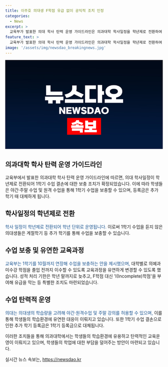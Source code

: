 ```yaml
---
title: 이주호 의대생 F학점 유급 없이 공익적 조치 인정
categories:
  - News
excerpt: >
  교육부가 발표한 의대 학사 탄력 운영 가이드라인은 의과대학 학사일정을 학년제로 전환하여 유급을 막기 위한 조치를 포함하고 있다. 이에 따라 1학기 수업 결손 시 추가 학기 등록금 면제, 의대생의 수업 일정을 연장하고 학년제 전환, 원격 및 야간·주말 수업 허용, 그리고 교육과정 유연성을 보장하며, F학점 대신 I학점 부여 및 유급 특례 등을 마련했다. 또한 다학기제 운영 시 등록금 범위 내에서 징수하고 의사 국가시험 추가 실시 등을 검토 중이며, 이에 대한 특혜적인 측면은 부인하고 의료인력 수급 차질 방지를 강조했다.
feature_text: >
  교육부가 발표한 의대 학사 탄력 운영 가이드라인은 의과대학 학사일정을 학년제로 전환하여 유급을 막기 위한 조치를 포함하고 있다. 이에 따라 1학기 수업 결손 시 추가 학기 등록금 면제, 의대생의 수업 일정을 연장하고 학년제 전환, 원격 및 야간·주말 수업 허용, 그리고 교육과정 유연성을 보장하며, F학점 대신 I학점 부여 및 유급 특례 등을 마련했다. 또한 다학기제 운영 시 등록금 범위 내에서 징수하고 의사 국가시험 추가 실시 등을 검토 중이며, 이에 대한 특혜적인 측면은 부인하고 의료인력 수급 차질 방지를 강조했다.
image: '/assets/img/newsdao_breakingnews.jpg'
---
```


<p><img src="/assets/img/newsdao_breakingnews.jpg" alt="firstkoreanews 속보" /></p>

<h2 data-ke-size="size26">의과대학 학사 탄력 운영 가이드라인</h2>

<p>교육부에서 발표한 의과대학 학사 탄력 운영 가이드라인에 따르면, 의대 학사일정이 학년제로 전환되어 1학기 수업 결손에 대한 보충 조치가 확정되었습니다. 이에 따라 학생들은 야간·주말 수업 및 원격 수업을 통해 1학기 수업을 보충할 수 있으며, 등록금은 추가 학기 때 대체하게 됩니다.</p>

<p data-ke-size="size16"></p>

<h2 data-ke-size="size24">학사일정의 학년제로 전환</h2>

<p><span style="color: #1a5490;">학사 일정이 학년제로 전환되어 학년 단위로 운영됩니다.</span> 이로써 1학기 수업을 듣지 않은 의대생들은 계절학기 등 추가 학기를 통해 수업을 보충할 수 있습니다.</p>

<p data-ke-size="size16"></p>

<h2 data-ke-size="size24">수업 보충 및 유연한 교육과정</h2>

<p><span style="color: #1a5490;">교육부는 1학기를 10월까지 연장해 수업을 보충하는 안을 제시했으며,</span> 대학별로 의예과 미수강 학점을 졸업 전까지 이수할 수 있도록 교육과정을 유연하게 변경할 수 있도록 했습니다. 성적 처리 기한은 학년 말까지로 늦추고, F학점 대신 'I(Incomplete)학점'을 부여해 유급을 막는 등 특별한 조치도 마련되었습니다.</p>

<p data-ke-size="size16"></p>

<h2 data-ke-size="size24">수업 탄력적 운영</h2>

<p><span style="color: #1a5490;">의대는 의대생의 학습량을 고려해 야간·원격수업 및 주말 강의를 허용할 수 있으며,</span> 이를 통해 학생들의 학습환경에 유연한 대응이 이뤄지고 있습니다. 또한 1학기 수업 결손으로 인한 추가 학기 등록금은 1학기 등록금으로 대체됩니다.</p>

<p data-ke-size="size16"></p>

<p>이러한 조치들을 통해 의과대학에서는 학생들의 학습환경에 유용하고 탄력적인 교육운영이 이뤄지고 있으며, 학생들의 학업에 대한 부담을 덜어주는 방안이 마련되고 있습니다.</p>
실시간 뉴스 속보는, <a href="https://newsdao.kr" rel="dofollow">https://newsdao.kr</a>


